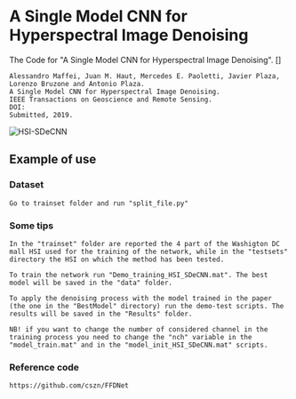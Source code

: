 # A Single Model CNN for Hyperspectral Image Denoising
The Code for "A Single Model CNN for Hyperspectral Image Denoising". []
```
Alessandro Maffei, Juan M. Haut, Mercedes E. Paoletti, Javier Plaza, Lorenzo Bruzone and Antonio Plaza.
A Single Model CNN for Hyperspectral Image Denoising.
IEEE Transactions on Geoscience and Remote Sensing.
DOI: 
Submitted, 2019.
```

![HSI-SDeCNN](https://github.com/mhaut/HSI-SDeCNN/blob/master/images/denspectral.png)



## Example of use

### Dataset
```
Go to trainset folder and run "split_file.py"
```

### Some tips

```
In the "trainset" folder are reported the 4 part of the Washigton DC mall HSI used for the training of the network, while in the "testsets" directory the HSI on which the method has been tested.

To train the network run "Demo_training_HSI_SDeCNN.mat". The best model will be saved in the "data" folder.

To apply the denoising process with the model trained in the paper (the one in the "BestModel" directory) run the demo-test scripts. The results will be saved in the "Results" folder.

NB! if you want to change the number of considered channel in the training process you need to change the "nch" variable in the "model_train.mat" and in the "model_init_HSI_SDeCNN.mat" scripts.
```

### Reference code

```
https://github.com/cszn/FFDNet
```

